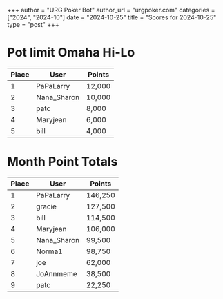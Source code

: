 +++
author = "URG Poker Bot"
author_url = "urgpoker.com"
categories = ["2024", "2024-10"]
date = "2024-10-25"
title = "Scores for 2024-10-25"
type = "post"
+++
# Pot limit Omaha Hi-Lo

| Place | User | Points |
|-------|------|--------|
| 1 | PaPaLarry | 12,000 |
| 2 | Nana_Sharon | 10,000 |
| 3 | patc | 8,000 |
| 4 | Maryjean | 6,000 |
| 5 | bill | 4,000 |

# Month Point Totals

| Place | User | Points |
|-------|------|--------|
| 1 | PaPaLarry | 146,250 |
| 2 | gracie | 127,500 |
| 3 | bill | 114,500 |
| 4 | Maryjean | 106,000 |
| 5 | Nana_Sharon | 99,500 |
| 6 | Norma1 | 98,750 |
| 7 | joe | 62,000 |
| 8 | JoAnnmeme | 38,500 |
| 9 | patc | 22,250 |
